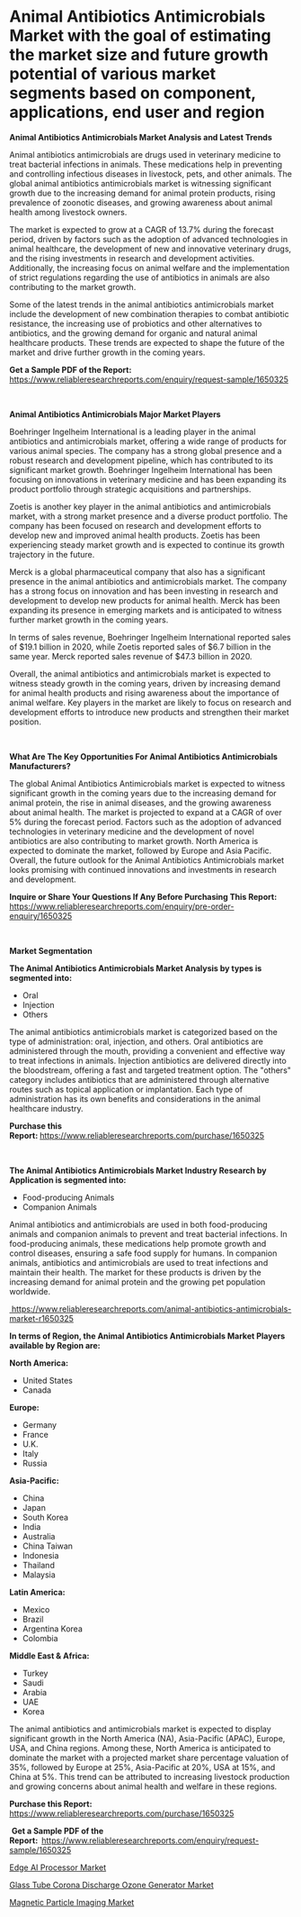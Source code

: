 <p><h1>Animal Antibiotics Antimicrobials Market with the goal of estimating the market size and future growth potential of various market segments based on component, applications, end user and region</h1></p><p><strong>Animal Antibiotics Antimicrobials Market Analysis and Latest Trends</strong></p>
<p><p>Animal antibiotics antimicrobials are drugs used in veterinary medicine to treat bacterial infections in animals. These medications help in preventing and controlling infectious diseases in livestock, pets, and other animals. The global animal antibiotics antimicrobials market is witnessing significant growth due to the increasing demand for animal protein products, rising prevalence of zoonotic diseases, and growing awareness about animal health among livestock owners.</p><p>The market is expected to grow at a CAGR of 13.7% during the forecast period, driven by factors such as the adoption of advanced technologies in animal healthcare, the development of new and innovative veterinary drugs, and the rising investments in research and development activities. Additionally, the increasing focus on animal welfare and the implementation of strict regulations regarding the use of antibiotics in animals are also contributing to the market growth.</p><p>Some of the latest trends in the animal antibiotics antimicrobials market include the development of new combination therapies to combat antibiotic resistance, the increasing use of probiotics and other alternatives to antibiotics, and the growing demand for organic and natural animal healthcare products. These trends are expected to shape the future of the market and drive further growth in the coming years.</p></p>
<p><strong>Get a Sample PDF of the Report:&nbsp;</strong> <a href="https://www.reliableresearchreports.com/enquiry/request-sample/1650325">https://www.reliableresearchreports.com/enquiry/request-sample/1650325</a></p>
<p>&nbsp;</p>
<p><strong>Animal Antibiotics Antimicrobials Major Market Players</strong></p>
<p><p>Boehringer Ingelheim International is a leading player in the animal antibiotics and antimicrobials market, offering a wide range of products for various animal species. The company has a strong global presence and a robust research and development pipeline, which has contributed to its significant market growth. Boehringer Ingelheim International has been focusing on innovations in veterinary medicine and has been expanding its product portfolio through strategic acquisitions and partnerships.</p><p>Zoetis is another key player in the animal antibiotics and antimicrobials market, with a strong market presence and a diverse product portfolio. The company has been focused on research and development efforts to develop new and improved animal health products. Zoetis has been experiencing steady market growth and is expected to continue its growth trajectory in the future.</p><p>Merck is a global pharmaceutical company that also has a significant presence in the animal antibiotics and antimicrobials market. The company has a strong focus on innovation and has been investing in research and development to develop new products for animal health. Merck has been expanding its presence in emerging markets and is anticipated to witness further market growth in the coming years.</p><p>In terms of sales revenue, Boehringer Ingelheim International reported sales of $19.1 billion in 2020, while Zoetis reported sales of $6.7 billion in the same year. Merck reported sales revenue of $47.3 billion in 2020.</p><p>Overall, the animal antibiotics and antimicrobials market is expected to witness steady growth in the coming years, driven by increasing demand for animal health products and rising awareness about the importance of animal welfare. Key players in the market are likely to focus on research and development efforts to introduce new products and strengthen their market position.</p></p>
<p>&nbsp;</p>
<p><strong>What Are The Key Opportunities For Animal Antibiotics Antimicrobials Manufacturers?</strong></p>
<p><p>The global Animal Antibiotics Antimicrobials market is expected to witness significant growth in the coming years due to the increasing demand for animal protein, the rise in animal diseases, and the growing awareness about animal health. The market is projected to expand at a CAGR of over 5% during the forecast period. Factors such as the adoption of advanced technologies in veterinary medicine and the development of novel antibiotics are also contributing to market growth. North America is expected to dominate the market, followed by Europe and Asia Pacific. Overall, the future outlook for the Animal Antibiotics Antimicrobials market looks promising with continued innovations and investments in research and development.</p></p>
<p><strong>Inquire or Share Your Questions If Any Before Purchasing This Report:</strong> <a href="https://www.reliableresearchreports.com/enquiry/pre-order-enquiry/1650325">https://www.reliableresearchreports.com/enquiry/pre-order-enquiry/1650325</a></p>
<p>&nbsp;</p>
<p><strong>Market Segmentation</strong></p>
<p><strong>The Animal Antibiotics Antimicrobials Market Analysis by types is segmented into:</strong></p>
<p><ul><li>Oral</li><li>Injection</li><li>Others</li></ul></p>
<p><p>The animal antibiotics antimicrobials market is categorized based on the type of administration: oral, injection, and others. Oral antibiotics are administered through the mouth, providing a convenient and effective way to treat infections in animals. Injection antibiotics are delivered directly into the bloodstream, offering a fast and targeted treatment option. The "others" category includes antibiotics that are administered through alternative routes such as topical application or implantation. Each type of administration has its own benefits and considerations in the animal healthcare industry.</p></p>
<p><strong>Purchase this Report:&nbsp;</strong><a href="https://www.reliableresearchreports.com/purchase/1650325">https://www.reliableresearchreports.com/purchase/1650325</a></p>
<p>&nbsp;</p>
<p><strong>The Animal Antibiotics Antimicrobials Market Industry Research by Application is segmented into:</strong></p>
<p><ul><li>Food-producing Animals</li><li>Companion Animals</li></ul></p>
<p><p>Animal antibiotics and antimicrobials are used in both food-producing animals and companion animals to prevent and treat bacterial infections. In food-producing animals, these medications help promote growth and control diseases, ensuring a safe food supply for humans. In companion animals, antibiotics and antimicrobials are used to treat infections and maintain their health. The market for these products is driven by the increasing demand for animal protein and the growing pet population worldwide.</p></p>
<p><a href="https://www.reliableresearchreports.com/animal-antibiotics-antimicrobials-market-r1650325">&nbsp;https://www.reliableresearchreports.com/animal-antibiotics-antimicrobials-market-r1650325</a></p>
<p><strong>In terms of Region, the Animal Antibiotics Antimicrobials Market Players available by Region are:</strong></p>
<p>
    <p> <strong> North America: </strong>
        <ul>
            <li>United States</li>
            <li>Canada</li>
        </ul>
        </p> 
    <p> <strong> Europe: </strong>
        <ul>
            <li>Germany</li>
            <li>France</li>
            <li>U.K.</li>
            <li>Italy</li>
            <li>Russia</li>
        </ul>
        </p> 
    <p> <strong> Asia-Pacific: </strong>
        <ul>
            <li>China</li>
            <li>Japan</li>
            <li>South Korea</li>
            <li>India</li>
            <li>Australia</li>
            <li>China Taiwan</li>
            <li>Indonesia</li>
            <li>Thailand</li>
            <li>Malaysia</li>
        </ul>
        </p> 
    <p> <strong> Latin America: </strong>
        <ul>
            <li>Mexico</li>
            <li>Brazil</li>
            <li>Argentina Korea</li>
            <li>Colombia</li>
        </ul>
        </p> 
    <p> <strong> Middle East & Africa: </strong>
        <ul>
            <li>Turkey</li>
            <li>Saudi</li>
            <li>Arabia</li>
            <li>UAE</li>
            <li>Korea</li>
        </ul>
    </p>
    </p>
<p><p>The animal antibiotics and antimicrobials market is expected to display significant growth in the North America (NA), Asia-Pacific (APAC), Europe, USA, and China regions. Among these, North America is anticipated to dominate the market with a projected market share percentage valuation of 35%, followed by Europe at 25%, Asia-Pacific at 20%, USA at 15%, and China at 5%. This trend can be attributed to increasing livestock production and growing concerns about animal health and welfare in these regions.</p></p>
<p><strong>Purchase this Report: </strong><a href="https://www.reliableresearchreports.com/purchase/1650325">https://www.reliableresearchreports.com/purchase/1650325</a></p>
<p>&nbsp;<strong>Get a Sample PDF of the Report:&nbsp;&nbsp;</strong><a href="https://www.reliableresearchreports.com/enquiry/request-sample/1650325">https://www.reliableresearchreports.com/enquiry/request-sample/1650325</a></p>
<p><strong></strong></p>
<p><p><a href="https://www.linkedin.com/pulse/edge-ai-processor-market-exploring-share-trends-future-5uuzc">Edge AI Processor Market</a></p><p><a href="https://www.linkedin.com/pulse/glass-tube-corona-discharge-ozone-generator-market-nmpxf">Glass Tube Corona Discharge Ozone Generator Market</a></p><p><a href="https://www.linkedin.com/pulse/magnetic-particle-imaging-market-analysis-its-cagr-segmentation-pxudc">Magnetic Particle Imaging Market</a></p></p>